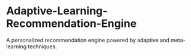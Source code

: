# Adaptive-Learning-Recommendation-Engine
A personalized recommendation engine powered by adaptive and meta-learning techniques.
